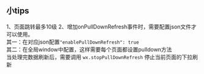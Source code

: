 ## 小tips
1、页面跳转最多10级
2、增加onPullDownRefresh事件时，需要配置json文件才可以使用。<br>
其一：在对应json配置`"enablePullDownRefresh": true`<br>
其二：在全局window中配置，这样需要每个页面都设置pulldown方法 <br>
当处理完数据刷新后，需要调用 `wx.stopPullDownRefresh` 停止当前页面的下拉刷新
